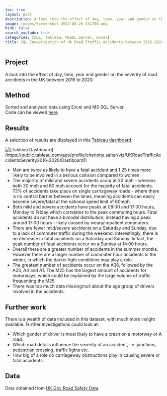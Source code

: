 ```yaml
---
toc: true
layout: post
description: A look into the effect of day, time, year and gender on the severity of road accidents in the UK between 2016 to 2020, using SQL and Tableau.  
image: images/Screenshot 2022-08-26 151756.png
hide: false
search_exclude: true
categories: [SQL, Tableau, MSSQL Server, Excel]
title: SQL Investigation of UK Road Traffic Accidents between 2016-2020 
---
```


## Project 

A look into the effect of day, time, year and gender on the severity of road accidents in the UK between 2016 to 2020.  

## Method

Sorted and analysed data using Excel and MS SQL Server.  
Code can be viewed [here](https://github.com/LottesofCode/Road-Traffic-Accidents-UK/blob/main/SQLCarAccidents.sql)

## Results

A selection of results are displayed in this [Tableau dashboard](https://public.tableau.com/views/UKRoadTrafficAccidentsSeverity2016-2020/Dashboard1?:language=en-US&publish=yes&:display_count=n&:origin=viz_share_link). 

![]({{site.baseurl}}/images/tableau.png "[Tableau Dashboard](https://public.tableau.com/app/profile/charlotte.salter/viz/UKRoadTrafficAccidentsSeverity2016-2020/Dashboard1)")


-  Men are twice as likely to have a fatal accident and 1.25 times more likely to be involved in a serious collision compared to women. 
-  The majority of mild and severe accidents occur at 30 mph - whereas both 30 mph and 60 mph account for the majority of fatal accidents. 73% of accidents take place on single carriageway roads - where there is no central barrier between the lanes, meaning accidents can easily become severe/fatal at the national speed limit of 60mph. 
-  Both mild and severe accidents have peaks at 08:00 and 17:00 hours, Monday to Friday which correlates to the peak commuting hours. Fatal accidents do not have a bimodal distribution, instead having a peak around 17:00 hours - likely caused by weary/impatient commuters.    
-  There are fewer mild/severe accidents on a Saturday and Sunday, due to a lack of commuter traffic during the weekend. Interestingly, there is no decrease in fatal accidents on a Saturday and Sunday. In fact, the peak number of fatal accidents occur on a Sunday at 14:00 hours. 
-  Overall there are a greater number of accidents in the summer months. However there are a larger number of commuter hour accidents in the winter, in which the darker light conditions may play a role. 
-  The greatest number of accidents occur on the A38, followed by the A23, A4 and A1.  The M25 has the largest amount of accidents for motorways, which could be explained by the large volume of traffic frequenting the M25. 
- There was too much data missing/null about the age group of drivers involved in the accidents. 

## Further work

There is a wealth of data included in this dataset, with much more insight available. Further investigations could look at:
- Which gender of driver is most likely to have a crash on a motorway or A road. 
- Which road details influence the severity of an accident, i.e. junctions, pedestrian crossing, traffic lights etc.
- How big of a role do carriageway obstructions play in causing severe or fatal accidents. 

## Data

Data obtained from [UK Gov Road Safety Data](https://www.data.gov.uk/dataset/cb7ae6f0-4be6-4935-9277-47e5ce24a11f/road-safety-data)


